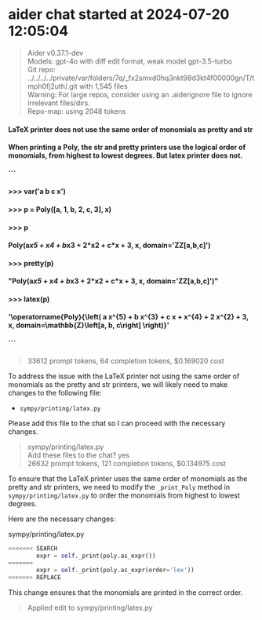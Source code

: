 
# aider chat started at 2024-07-20 12:05:04

> Aider v0.37.1-dev  
> Models: gpt-4o with diff edit format, weak model gpt-3.5-turbo  
> Git repo: ../../../../private/var/folders/7q/_fx2smvd0hq3nkt98d3kt4f00000gn/T/tmph0fj2uth/.git with 1,545 files  
> Warning: For large repos, consider using an .aiderignore file to ignore irrelevant files/dirs.  
> Repo-map: using 2048 tokens  

#### LaTeX printer does not use the same order of monomials as pretty and str   
#### When printing a Poly, the str and pretty printers use the logical order of monomials, from highest to lowest degrees. But latex printer does not.   
#### ```  
#### >>> var('a b c x')  
#### >>> p = Poly([a, 1, b, 2, c, 3], x)  
#### >>> p  
#### Poly(a*x**5 + x**4 + b*x**3 + 2*x**2 + c*x + 3, x, domain='ZZ[a,b,c]')  
#### >>> pretty(p)  
#### "Poly(a*x**5 + x**4 + b*x**3 + 2*x**2 + c*x + 3, x, domain='ZZ[a,b,c]')"  
#### >>> latex(p)  
#### '\\operatorname{Poly}{\\left( a x^{5} + b x^{3} + c x + x^{4} + 2 x^{2} + 3, x, domain=\\mathbb{Z}\\left[a, b, c\\right] \\right)}'  
#### ```  
> 33612 prompt tokens, 64 completion tokens, $0.169020 cost  

To address the issue with the LaTeX printer not using the same order of monomials as the pretty and str printers, we will likely need to make changes to the following file:

- `sympy/printing/latex.py`

Please add this file to the chat so I can proceed with the necessary changes.

> sympy/printing/latex.py  
> Add these files to the chat? yes  
> 26632 prompt tokens, 121 completion tokens, $0.134975 cost  

To ensure that the LaTeX printer uses the same order of monomials as the pretty and str printers, we need to modify the `_print_Poly` method in `sympy/printing/latex.py` to order the monomials from highest to lowest degrees.

Here are the necessary changes:

sympy/printing/latex.py
```python
<<<<<<< SEARCH
        expr = self._print(poly.as_expr())
=======
        expr = self._print(poly.as_expr(order='lex'))
>>>>>>> REPLACE
```

This change ensures that the monomials are printed in the correct order.

> Applied edit to sympy/printing/latex.py  
